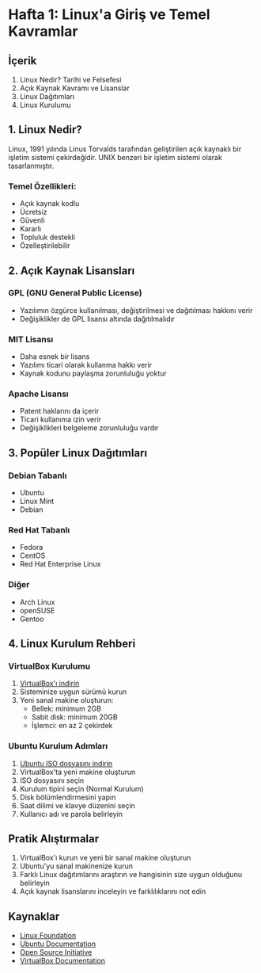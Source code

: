# Hafta 1: Linux'a Giriş ve Temel Kavramlar

## İçerik
1. Linux Nedir? Tarihi ve Felsefesi
2. Açık Kaynak Kavramı ve Lisanslar
3. Linux Dağıtımları
4. Linux Kurulumu

## 1. Linux Nedir?

Linux, 1991 yılında Linus Torvalds tarafından geliştirilen açık kaynaklı bir işletim sistemi çekirdeğidir. UNIX benzeri bir işletim sistemi olarak tasarlanmıştır.

### Temel Özellikleri:
- Açık kaynak kodlu
- Ücretsiz
- Güvenli
- Kararlı
- Topluluk destekli
- Özelleştirilebilir

## 2. Açık Kaynak Lisansları

### GPL (GNU General Public License)
- Yazılımın özgürce kullanılması, değiştirilmesi ve dağıtılması hakkını verir
- Değişiklikler de GPL lisansı altında dağıtılmalıdır

### MIT Lisansı
- Daha esnek bir lisans
- Yazılımı ticari olarak kullanma hakkı verir
- Kaynak kodunu paylaşma zorunluluğu yoktur

### Apache Lisansı
- Patent haklarını da içerir
- Ticari kullanıma izin verir
- Değişiklikleri belgeleme zorunluluğu vardır

## 3. Popüler Linux Dağıtımları

### Debian Tabanlı
- Ubuntu
- Linux Mint
- Debian

### Red Hat Tabanlı
- Fedora
- CentOS
- Red Hat Enterprise Linux

### Diğer
- Arch Linux
- openSUSE
- Gentoo

## 4. Linux Kurulum Rehberi

### VirtualBox Kurulumu
1. [VirtualBox'ı indirin](https://www.virtualbox.org/wiki/Downloads)
2. Sisteminize uygun sürümü kurun
3. Yeni sanal makine oluşturun:
   - Bellek: minimum 2GB
   - Sabit disk: minimum 20GB
   - İşlemci: en az 2 çekirdek

### Ubuntu Kurulum Adımları
1. [Ubuntu ISO dosyasını indirin](https://ubuntu.com/download/desktop)
2. VirtualBox'ta yeni makine oluşturun
3. ISO dosyasını seçin
4. Kurulum tipini seçin (Normal Kurulum)
5. Disk bölümlendirmesini yapın
6. Saat dilimi ve klavye düzenini seçin
7. Kullanıcı adı ve parola belirleyin

## Pratik Alıştırmalar

1. VirtualBox'ı kurun ve yeni bir sanal makine oluşturun
2. Ubuntu'yu sanal makinenize kurun
3. Farklı Linux dağıtımlarını araştırın ve hangisinin size uygun olduğunu belirleyin
4. Açık kaynak lisanslarını inceleyin ve farklılıklarını not edin

## Kaynaklar
- [Linux Foundation](https://www.linuxfoundation.org/)
- [Ubuntu Documentation](https://help.ubuntu.com/)
- [Open Source Initiative](https://opensource.org/licenses)
- [VirtualBox Documentation](https://www.virtualbox.org/wiki/Documentation) 